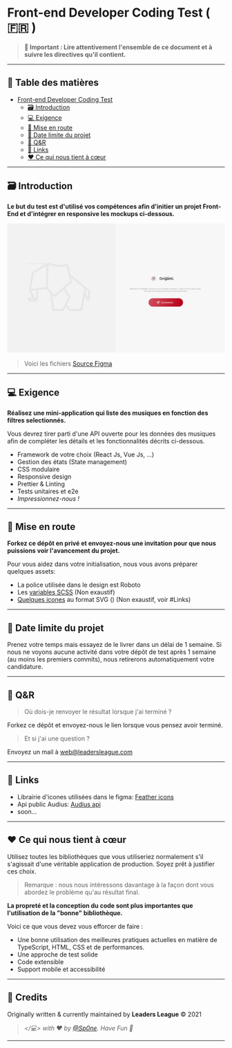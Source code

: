 # Front-end Developer Coding Test ( 🇫🇷 )

> **🚨 Important : Lire attentivement l'ensemble de ce document et à suivre les directives qu'il contient.**



---



## 📌 Table des matières


- [Front-end Developer Coding Test](#front-end-developer-coding-test)
    + [🗃 Introduction](#-introduction)
    + [💻 Exigence](#-exigence)
    + [🥑 Mise en route](#-mise-en-route)
    + [🧐 Date limite du projet](#-date-limite-du-projet)
    + [💬 Q&R](#-qr)
    + [🔗 Links](#-links)
    + [❤️ Ce qui nous tient à cœur](#-ce-qui-nous-tient--cur)



---



## 🗃 Introduction

**Le but du test est d'utilisé vos compétences afin d'initier un projet Front-End et d'intégrer en responsive les mockups ci-dessous.**


![Screen Starter][screen]


> Voici les fichiers [Source Figma][figma-bo]



---



## 💻 Exigence

**Réalisez une mini-application qui liste des musiques en fonction des filtres selectionnés.**

Vous devrez tirer parti d'une API ouverte pour les données des musiques afin de compléter les détails et les fonctionnalités décrits ci-dessous.


- Framework de votre choix (React Js, Vue Js, ...)
- Gestion des états (State management)
- CSS modulaire
- Responsive design
- Prettier & Linting
- Tests unitaires et e2e
- _Impressionnez-nous !_




---




## 🥑 Mise en route


**Forkez ce dépôt en privé et envoyez-nous une invitation pour que nous puissions voir l'avancement du projet.**

Pour vous aidez dans votre initialisation, nous vous avons préparer quelques assets:

- La police utilisée dans le design est Roboto
- Les [variables SCSS](/assets/scss) (Non exaustif)
- [Quelques icones](/assets/svg) au format SVG () (Non exaustif, voir #Links)





---




## 🧐 Date limite du projet

Prenez votre temps mais essayez de le livrer dans un délai de 1 semaine. 
Si nous ne voyons aucune activité dans votre dépôt de test après 1 semaine (au moins les premiers commits), nous retirerons automatiquement votre candidature.




---




## 💬 Q&R

> Où dois-je renvoyer le résultat lorsque j'ai terminé ?

Forkez ce dépôt et envoyez-nous le lien lorsque vous pensez avoir terminé.

> Et si j'ai une question ?

Envoyez un mail à web@leadersleague.com



---




## 🔗 Links

- Librairie d'icones utilisées dans le figma: [Feather icons][feathericons]
- Api public Audius: [Audius api][audius-api]
- soon...




---



## ❤️ Ce qui nous tient à cœur

Utilisez toutes les bibliothèques que vous utiliseriez normalement s'il s'agissait d'une véritable application de production.
Soyez prêt à justifier ces choix.

> Remarque : nous nous intéressons davantage à la façon dont vous abordez le problème qu'au résultat final.

**La propreté et la conception du code sont plus importantes que l'utilisation de la "bonne" bibliothèque.**

Voici ce que vous devez vous efforcer de faire :

- Une bonne utilisation des meilleures pratiques actuelles en matière de TypeScript, HTML, CSS et de performances.
- Une approche de test solide
- Code extensible
- Support mobile et accessibilité




---




## 🍭 Credits

Originally written & currently maintained by **Leaders League** © 2021

> _</💻> with ❤ by [@Sp0ne][vinces]. Have Fun 🍻_



---



[vinces]: https://vinces.io
[screen]: screenshot/screen-login.png
[figma-bo]: https://www.figma.com/file/UfSE9T3J8mE1evGwJOeubT/LL---Test---Frontend?node-id=0%3A1
[figma-icon]: https://www.figma.com/community/plugin/744047966581015514/Feather-Icons
[feathericons]: https://feathericons.com/
[audius-api]: https://audiusproject.github.io/api-docs/#audius-api-docs
[audius-search]: https://audiusproject.github.io/api-docs/#search-tracks
